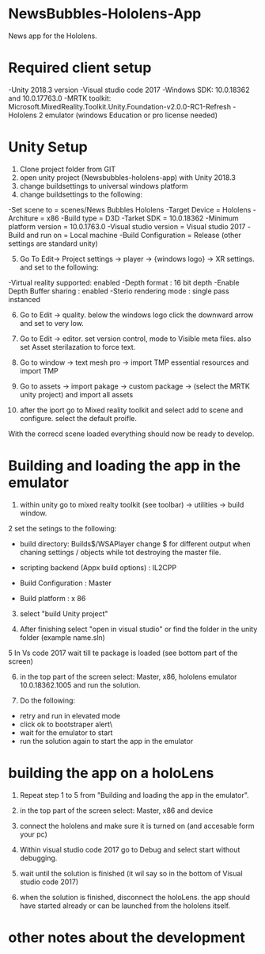 # NewsBubbles-Hololens-App
News app for the Hololens.

# Required client setup

-Unity 2018.3 version
-Visual studio code 2017
-Windows SDK: 10.0.18362 and 10.0.17763.0
-MRTK toolkit: Microsoft.MixedReality.Toolkit.Unity.Foundation-v2.0.0-RC1-Refresh
-Hololens 2 emulator (windows Education or pro license needed)

# Unity Setup

1. Clone project folder from GIT
2. open unity project (Newsbubbles-hololens-app) with Unity 2018.3
3. change buildsettings to universal windows platform 
4. change buildsettings to the following:

  -Set scene to = scenes/News Bubbles Hololens
  -Target Device = Hololens
  -Architure = x86
  -Build type = D3D
  -Tarket SDK = 10.0.18362
  -Minimum platform version = 10.0.1763.0 
  -Visual studio version = Visual studio 2017
  -Build and run on = Local machine
  -Build Configuration = Release
  (other settings are standard unity) 
  
 5. Go To Edit-> Project settings -> player -> {windows logo} -> XR settings. and set to the following:
 
  -Virtual reality supported: enabled
  -Depth format : 16 bit depth
  -Enable Depth Buffer sharing : enabled 
  -Sterio rendering mode : single pass instanced
  
  6.  Go to Edit -> quality. below the windows logo click the downward arrow and set to very low.
  
  7. Go to Edit -> editor. set version control, mode to Visible meta files. also set Asset sterilazation to force text.
  
  8. Go to window -> text mesh pro -> import TMP essential resources and import TMP

 9. Go to assets -> import pakage -> custom package -> (select the MRTK unity project) and import all assets
 
10. after the iport go to Mixed reality toolkit and select add to scene and configure. select the default proifle.

With the correcd scene loaded everything should now be ready to develop.

# Building and loading the app in the emulator

1.  within unity go to mixed realty toolkit (see toolbar) -> utilities -> build window. 

2 set the setings to the following:

- build directory: Builds$/WSAPlayer change $ for different output when chaning settings / objects while tot destroying the master file.

- scripting backend (Appx build options) : IL2CPP
- Build Configuration : Master 
- Build platform : x 86

3. select "build Unity project" 

4. After finishing select "open in visual studio" or find the folder in the unity folder (example name.sln)

5 In Vs code 2017 wait till te package is loaded (see bottom part of the screen)

6. in the top part of the screen select: Master, x86, hololens emulator 10.0.18362.1005 and run the solution.

7. Do the following:
  - retry and run in elevated mode
  - click ok to bootstraper alert\
  - wait for the emulator to start 
  - run the solution again to start the app in the emulator
  
 # building the app on a holoLens 
 
 1. Repeat step 1 to 5 from "Building and loading the app in the emulator".
 
 2. in the top part of the screen select: Master, x86 and device 
 
 3. connect the hololens and make sure it is turned on (and accesable form your pc) 
 
 3. Within visual studio code 2017 go to Debug and select start without debugging.
 
 4. wait until the solution is finished (it wil say so in the bottom of Visual studio code 2017) 

 5. when the solution is finished, disconnect the holoLens. the app should have started already or can be launched from the hololens itself.

 # other notes about the development 
